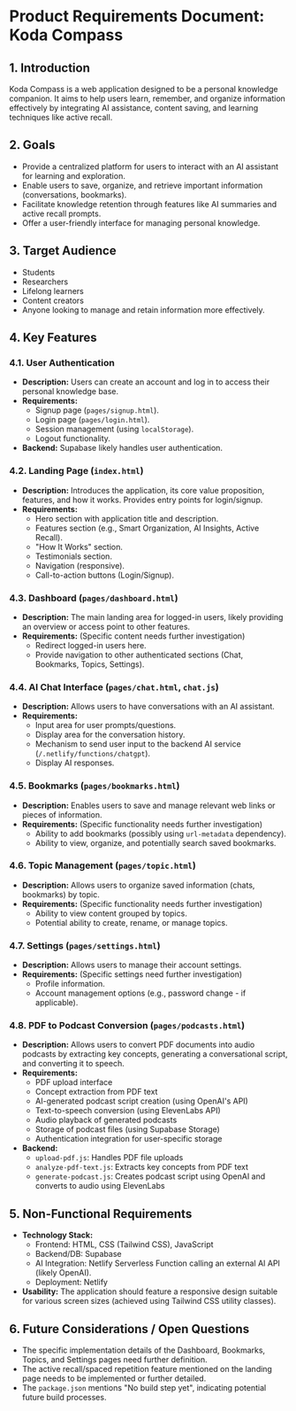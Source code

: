 # Product Requirements Document: Koda Compass

## 1. Introduction

Koda Compass is a web application designed to be a personal knowledge companion. It aims to help users learn, remember, and organize information effectively by integrating AI assistance, content saving, and learning techniques like active recall.

## 2. Goals

*   Provide a centralized platform for users to interact with an AI assistant for learning and exploration.
*   Enable users to save, organize, and retrieve important information (conversations, bookmarks).
*   Facilitate knowledge retention through features like AI summaries and active recall prompts.
*   Offer a user-friendly interface for managing personal knowledge.

## 3. Target Audience

*   Students
*   Researchers
*   Lifelong learners
*   Content creators
*   Anyone looking to manage and retain information more effectively.

## 4. Key Features

### 4.1. User Authentication
*   **Description:** Users can create an account and log in to access their personal knowledge base.
*   **Requirements:**
    *   Signup page (`pages/signup.html`).
    *   Login page (`pages/login.html`).
    *   Session management (using `localStorage`).
    *   Logout functionality.
*   **Backend:** Supabase likely handles user authentication.

### 4.2. Landing Page (`index.html`)
*   **Description:** Introduces the application, its core value proposition, features, and how it works. Provides entry points for login/signup.
*   **Requirements:**
    *   Hero section with application title and description.
    *   Features section (e.g., Smart Organization, AI Insights, Active Recall).
    *   "How It Works" section.
    *   Testimonials section.
    *   Navigation (responsive).
    *   Call-to-action buttons (Login/Signup).

### 4.3. Dashboard (`pages/dashboard.html`)
*   **Description:** The main landing area for logged-in users, likely providing an overview or access point to other features.
*   **Requirements:** (Specific content needs further investigation)
    *   Redirect logged-in users here.
    *   Provide navigation to other authenticated sections (Chat, Bookmarks, Topics, Settings).

### 4.4. AI Chat Interface (`pages/chat.html`, `chat.js`)
*   **Description:** Allows users to have conversations with an AI assistant.
*   **Requirements:**
    *   Input area for user prompts/questions.
    *   Display area for the conversation history.
    *   Mechanism to send user input to the backend AI service (`/.netlify/functions/chatgpt`).
    *   Display AI responses.

### 4.5. Bookmarks (`pages/bookmarks.html`)
*   **Description:** Enables users to save and manage relevant web links or pieces of information.
*   **Requirements:** (Specific functionality needs further investigation)
    *   Ability to add bookmarks (possibly using `url-metadata` dependency).
    *   Ability to view, organize, and potentially search saved bookmarks.

### 4.6. Topic Management (`pages/topic.html`)
*   **Description:** Allows users to organize saved information (chats, bookmarks) by topic.
*   **Requirements:** (Specific functionality needs further investigation)
    *   Ability to view content grouped by topics.
    *   Potential ability to create, rename, or manage topics.

### 4.7. Settings (`pages/settings.html`)
*   **Description:** Allows users to manage their account settings.
*   **Requirements:** (Specific settings need further investigation)
    *   Profile information.
    *   Account management options (e.g., password change - if applicable).

### 4.8. PDF to Podcast Conversion (`pages/podcasts.html`)
*   **Description:** Allows users to convert PDF documents into audio podcasts by extracting key concepts, generating a conversational script, and converting it to speech.
*   **Requirements:**
    *   PDF upload interface
    *   Concept extraction from PDF text
    *   AI-generated podcast script creation (using OpenAI's API)
    *   Text-to-speech conversion (using ElevenLabs API)
    *   Audio playback of generated podcasts
    *   Storage of podcast files (using Supabase Storage)
    *   Authentication integration for user-specific storage
*   **Backend:**
    *   `upload-pdf.js`: Handles PDF file uploads
    *   `analyze-pdf-text.js`: Extracts key concepts from PDF text
    *   `generate-podcast.js`: Creates podcast script using OpenAI and converts to audio using ElevenLabs

## 5. Non-Functional Requirements

*   **Technology Stack:**
    *   Frontend: HTML, CSS (Tailwind CSS), JavaScript
    *   Backend/DB: Supabase
    *   AI Integration: Netlify Serverless Function calling an external AI API (likely OpenAI).
    *   Deployment: Netlify
*   **Usability:** The application should feature a responsive design suitable for various screen sizes (achieved using Tailwind CSS utility classes).

## 6. Future Considerations / Open Questions

*   The specific implementation details of the Dashboard, Bookmarks, Topics, and Settings pages need further definition.
*   The active recall/spaced repetition feature mentioned on the landing page needs to be implemented or further detailed.
*   The `package.json` mentions "No build step yet", indicating potential future build processes.
